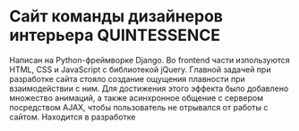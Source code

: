# Сайт команды дизайнеров интерьера QUINTESSENCE
Написан на Python-фреймворке Django. Во frontend части изпользуются HTML, CSS и JavaScript с библиотекой jQuery. Главной задачей при разработке сайта стояло создание ощущения плавности при взаимодействии с ним. Для достижения этого эффекта было добавлено множество анимаций, а также асинхронное общение с сервером посредством AJAX, чтобы пользователь не отрывался от работы с сайтом.
Находится в разработке

